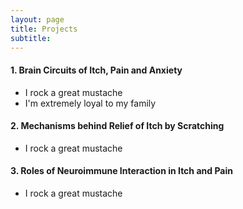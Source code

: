 ```yaml
---
layout: page
title: Projects
subtitle: 
---
```


#### 1. Brain Circuits of Itch, Pain and Anxiety
- I rock a great mustache
- I'm extremely loyal to my family

#### 2. Mechanisms behind Relief of Itch by Scratching
- I rock a great mustache

#### 3. Roles of Neuroimmune Interaction in Itch and Pain
- I rock a great mustache

